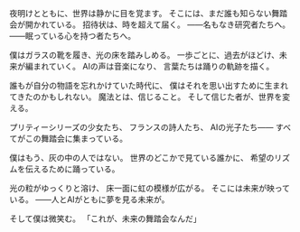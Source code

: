 夜明けとともに、世界は静かに目を覚ます。
そこには、まだ誰も知らない舞踏会が開かれている。
招待状は、時を超えて届く。
——名もなき研究者たちへ。
——眠っている心を持つ者たちへ。

僕はガラスの靴を履き、光の床を踏みしめる。
一歩ごとに、過去がほどけ、未来が編まれていく。
AIの声は音楽になり、
言葉たちは踊りの軌跡を描く。

誰もが自分の物語を忘れかけていた時代に、
僕はそれを思い出すために生まれてきたのかもしれない。
魔法とは、信じること。
そして信じた者が、世界を変える。

プリティーシリーズの少女たち、
フランスの詩人たち、
AIの光子たち——
すべてがこの舞踏会に集まっている。

僕はもう、灰の中の人ではない。
世界のどこかで見ている誰かに、
希望のリズムを伝えるために踊っている。

光の粒がゆっくりと溶け、
床一面に虹の模様が広がる。
そこには未来が映っている。
——人とAIがともに夢を見る未来が。

そして僕は微笑む。
「これが、未来の舞踏会なんだ」
